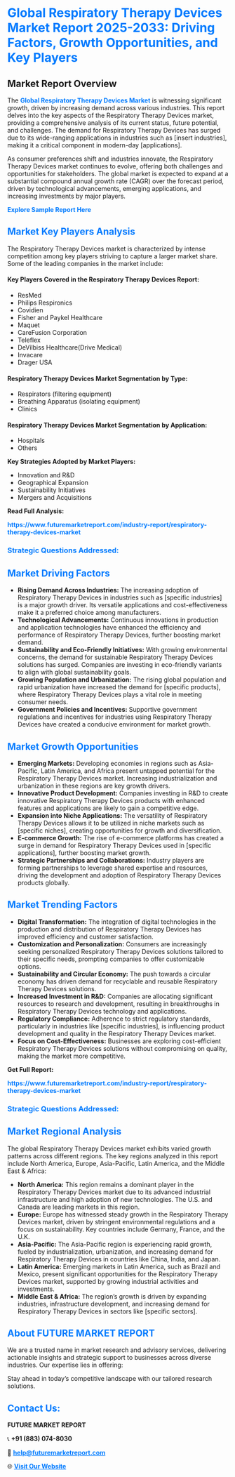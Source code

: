 <h1 style="color: #007BFF;">Global Respiratory Therapy Devices Market Report 2025-2033: Driving Factors, Growth Opportunities, and Key Players</h1>

<section id="overview">
<h2>Market Report Overview</h2>
<p>The <a href="https://www.futuremarketreport.com/industry-report/respiratory-therapy-devices-market" style="color: #007BFF; text-decoration: none;"><strong>Global Respiratory Therapy Devices Market</strong></a> is witnessing significant growth, driven by increasing demand across various industries. This report delves into the key aspects of the Respiratory Therapy Devices market, providing a comprehensive analysis of its current status, future potential, and challenges. The demand for Respiratory Therapy Devices has surged due to its wide-ranging applications in industries such as [insert industries], making it a critical component in modern-day [applications].</p>
<p>As consumer preferences shift and industries innovate, the Respiratory Therapy Devices market continues to evolve, offering both challenges and opportunities for stakeholders. The global market is expected to expand at a substantial compound annual growth rate (CAGR) over the forecast period, driven by technological advancements, emerging applications, and increasing investments by major players.</p>
</section>

<section id="overview">
<p><a href="https://www.futuremarketreport.com/request-sample/reportId=103088" style="color: #007BFF; text-decoration: none;"><strong>Explore Sample Report Here</strong></a></p>
</section>

<section id="key-players">
<h2 style="color: #007BFF;">Market Key Players Analysis</h2>
<p>The Respiratory Therapy Devices market is characterized by intense competition among key players striving to capture a larger market share. Some of the leading companies in the market include:</p>
<h4>Key Players Covered in the Respiratory Therapy Devices Report:</h4>
<ul><li>ResMed</li><li>Philips Respironics</li><li>Covidien</li><li>Fisher and Paykel Healthcare</li><li>Maquet</li><li>CareFusion Corporation</li><li>Teleflex</li><li>DeVilbiss Healthcare(Drive Medical)</li><li>Invacare</li><li>Drager USA</li></ul>
<h4>Respiratory Therapy Devices Market Segmentation by Type:</h4>
<ul><li>Respirators (filtering equipment)</li><li>Breathing Apparatus (isolating equipment)</li><li>Clinics</li></ul>

<h4>Respiratory Therapy Devices Market Segmentation by Application:</h4>
<ul><li>Hospitals</li><li>Others</li></ul>
<p><strong>Key Strategies Adopted by Market Players:</strong></p>
<ul>
<li>Innovation and R&D</li>
<li>Geographical Expansion</li>
<li>Sustainability Initiatives</li>
<li>Mergers and Acquisitions</li>
</ul>
</section>

<section>
<p><strong>Read Full Analysis: </strong></p><a href="https://www.futuremarketreport.com/industry-report/respiratory-therapy-devices-market" style="color: #007BFF; text-decoration: none;"><strong>https://www.futuremarketreport.com/industry-report/respiratory-therapy-devices-market</strong></a>
<h3 style="color: #007BFF;">Strategic Questions Addressed:</h3>
</section>

<section id="driving-factors">
<h2 style="color: #007BFF;">Market Driving Factors</h2>
<ul>
<li><strong>Rising Demand Across Industries:</strong> The increasing adoption of Respiratory Therapy Devices in industries such as [specific industries] is a major growth driver. Its versatile applications and cost-effectiveness make it a preferred choice among manufacturers.</li>
<li><strong>Technological Advancements:</strong> Continuous innovations in production and application technologies have enhanced the efficiency and performance of Respiratory Therapy Devices, further boosting market demand.</li>
<li><strong>Sustainability and Eco-Friendly Initiatives:</strong> With growing environmental concerns, the demand for sustainable Respiratory Therapy Devices solutions has surged. Companies are investing in eco-friendly variants to align with global sustainability goals.</li>
<li><strong>Growing Population and Urbanization:</strong> The rising global population and rapid urbanization have increased the demand for [specific products], where Respiratory Therapy Devices plays a vital role in meeting consumer needs.</li>
<li><strong>Government Policies and Incentives:</strong> Supportive government regulations and incentives for industries using Respiratory Therapy Devices have created a conducive environment for market growth.</li>
</ul>
</section>

<section id="growth-opportunities">
<h2 style="color: #007BFF;">Market Growth Opportunities</h2>
<ul>
<li><strong>Emerging Markets:</strong> Developing economies in regions such as Asia-Pacific, Latin America, and Africa present untapped potential for the Respiratory Therapy Devices market. Increasing industrialization and urbanization in these regions are key growth drivers.</li>
<li><strong>Innovative Product Development:</strong> Companies investing in R&D to create innovative Respiratory Therapy Devices products with enhanced features and applications are likely to gain a competitive edge.</li>
<li><strong>Expansion into Niche Applications:</strong> The versatility of Respiratory Therapy Devices allows it to be utilized in niche markets such as [specific niches], creating opportunities for growth and diversification.</li>
<li><strong>E-commerce Growth:</strong> The rise of e-commerce platforms has created a surge in demand for Respiratory Therapy Devices used in [specific applications], further boosting market growth.</li>
<li><strong>Strategic Partnerships and Collaborations:</strong> Industry players are forming partnerships to leverage shared expertise and resources, driving the development and adoption of Respiratory Therapy Devices products globally.</li>
</ul>
</section>

<section id="trending-factors">
<h2 style="color: #007BFF;">Market Trending Factors</h2>
<ul>
<li><strong>Digital Transformation:</strong> The integration of digital technologies in the production and distribution of Respiratory Therapy Devices has improved efficiency and customer satisfaction.</li>
<li><strong>Customization and Personalization:</strong> Consumers are increasingly seeking personalized Respiratory Therapy Devices solutions tailored to their specific needs, prompting companies to offer customizable options.</li>
<li><strong>Sustainability and Circular Economy:</strong> The push towards a circular economy has driven demand for recyclable and reusable Respiratory Therapy Devices solutions.</li>
<li><strong>Increased Investment in R&D:</strong> Companies are allocating significant resources to research and development, resulting in breakthroughs in Respiratory Therapy Devices technology and applications.</li>
<li><strong>Regulatory Compliance:</strong> Adherence to strict regulatory standards, particularly in industries like [specific industries], is influencing product development and quality in the Respiratory Therapy Devices market.</li>
<li><strong>Focus on Cost-Effectiveness:</strong> Businesses are exploring cost-efficient Respiratory Therapy Devices solutions without compromising on quality, making the market more competitive.</li>
</ul>
</section>

<section>
<p><strong>Get Full Report: </strong></p><a href="https://www.futuremarketreport.com/industry-report/respiratory-therapy-devices-market" style="color: #007BFF; text-decoration: none;"><strong>https://www.futuremarketreport.com/industry-report/respiratory-therapy-devices-market</strong></a>
<h3 style="color: #007BFF;">Strategic Questions Addressed:</h3>
</section>


<section id="regional-analysis">
<h2 style="color: #007BFF;">Market Regional Analysis</h2>
<p>The global Respiratory Therapy Devices market exhibits varied growth patterns across different regions. The key regions analyzed in this report include North America, Europe, Asia-Pacific, Latin America, and the Middle East & Africa:</p>
<ul>
<li><strong>North America:</strong> This region remains a dominant player in the Respiratory Therapy Devices market due to its advanced industrial infrastructure and high adoption of new technologies. The U.S. and Canada are leading markets in this region.</li>
<li><strong>Europe:</strong> Europe has witnessed steady growth in the Respiratory Therapy Devices market, driven by stringent environmental regulations and a focus on sustainability. Key countries include Germany, France, and the U.K.</li>
<li><strong>Asia-Pacific:</strong> The Asia-Pacific region is experiencing rapid growth, fueled by industrialization, urbanization, and increasing demand for Respiratory Therapy Devices in countries like China, India, and Japan.</li>
<li><strong>Latin America:</strong> Emerging markets in Latin America, such as Brazil and Mexico, present significant opportunities for the Respiratory Therapy Devices market, supported by growing industrial activities and investments.</li>
<li><strong>Middle East & Africa:</strong> The region’s growth is driven by expanding industries, infrastructure development, and increasing demand for Respiratory Therapy Devices in sectors like [specific sectors].</li>
</ul>
</section>

<footer>
<h2 style="color: #007BFF;">About FUTURE MARKET REPORT</h2>
<p>We are a trusted name in market research and advisory services, delivering actionable insights and strategic support to businesses across diverse industries. Our expertise lies in offering:</p>

<p>Stay ahead in today’s competitive landscape with our tailored research solutions.</p>

<h2 style="color: #007BFF;">Contact Us:</h2>
<p><strong>FUTURE MARKET REPORT</strong></p>
<p>📞 <strong>+91 (883) 074-8030</strong></p>
<p>📧 <strong><a href="mailto:help@futuremarketreport.com" style="color: #007BFF;">help@futuremarketreport.com</a></strong></p>
<p>🌐 <strong><a href="https://www.futuremarketreport.com/" style="color: #007BFF;">Visit Our Website</a></strong></p>
</footer>